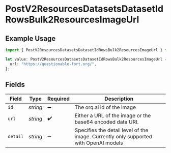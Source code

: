 # PostV2ResourcesDatasetsDatasetIdRowsBulk2ResourcesImageUrl

## Example Usage

```typescript
import { PostV2ResourcesDatasetsDatasetIdRowsBulk2ResourcesImageUrl } from "orq-poc-typescript/models/operations";

let value: PostV2ResourcesDatasetsDatasetIdRowsBulk2ResourcesImageUrl = {
  url: "https://questionable-fort.org/",
};
```

## Fields

| Field                                                                                | Type                                                                                 | Required                                                                             | Description                                                                          |
| ------------------------------------------------------------------------------------ | ------------------------------------------------------------------------------------ | ------------------------------------------------------------------------------------ | ------------------------------------------------------------------------------------ |
| `id`                                                                                 | *string*                                                                             | :heavy_minus_sign:                                                                   | The orq.ai id of the image                                                           |
| `url`                                                                                | *string*                                                                             | :heavy_check_mark:                                                                   | Either a URL of the image or the base64 encoded data URI.                            |
| `detail`                                                                             | *string*                                                                             | :heavy_minus_sign:                                                                   | Specifies the detail level of the image. Currently only supported with OpenAI models |